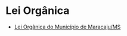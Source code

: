 # Lei Orgânica

* [Lei Orgânica do Município de Maracaju/MS](https://github.com/jhoonb/maracaju/blob/master/lei-organica/lei.md)